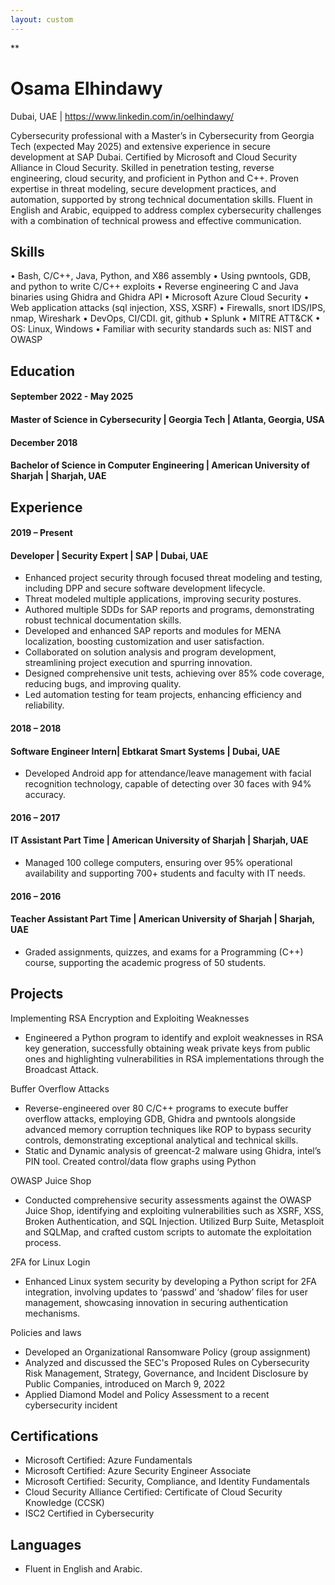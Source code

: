 ```yaml
---
layout: custom
---
```


**

# Osama Elhindawy

Dubai, UAE | https://www.linkedin.com/in/oelhindawy/ 


Cybersecurity professional with a Master’s in Cybersecurity from Georgia Tech (expected May 2025) and extensive experience in secure development at SAP Dubai. Certified by Microsoft and Cloud Security Alliance in Cloud Security. Skilled in penetration testing, reverse engineering, cloud security, and proficient in Python and C++. Proven expertise in threat modeling, secure development practices, and automation, supported by strong technical documentation skills. Fluent in English and Arabic, equipped to address complex cybersecurity challenges with a combination of technical prowess and effective communication.

## Skills

• Bash, C/C++, Java, Python, and X86 assembly
• Using pwntools, GDB, and python to write C/C++ exploits
• Reverse engineering C and Java binaries using Ghidra and Ghidra API
• Microsoft Azure Cloud Security
• Web application attacks (sql injection, XSS, XSRF)
• Firewalls, snort IDS/IPS, nmap, Wireshark
• DevOps, CI/CDI. git, github
• Splunk
• MITRE ATT&CK
• OS: Linux, Windows
• Familiar with security standards such as: NIST and OWASP

## Education

#### September 2022 - May 2025
#### Master of Science in Cybersecurity | Georgia Tech | Atlanta, Georgia, USA

#### December 2018
#### Bachelor of Science in Computer Engineering | American University of Sharjah | Sharjah, UAE

## Experience

#### 2019 – Present
#### Developer | Security Expert | SAP | Dubai, UAE
- Enhanced project security through focused threat modeling and testing, including DPP and secure software development lifecycle.
- Threat modeled multiple applications, improving security postures.
- Authored multiple SDDs for SAP reports and programs, demonstrating robust technical documentation skills.
- Developed and enhanced SAP reports and modules for MENA localization, boosting customization and user satisfaction.
- Collaborated on solution analysis and program development, streamlining project execution and spurring innovation.
- Designed comprehensive unit tests, achieving over 85% code coverage, reducing bugs, and improving quality.
- Led automation testing for team projects, enhancing efficiency and reliability.
    



#### 2018 – 2018
#### Software Engineer Intern| Ebtkarat Smart Systems | Dubai, UAE
- Developed Android app for attendance/leave management with facial recognition technology, capable of detecting over 30 faces with 94% accuracy.
    

#### 2016 – 2017
#### IT Assistant Part Time | American University of Sharjah | Sharjah, UAE
- Managed 100 college computers, ensuring over 95% operational availability and supporting 700+ students and faculty with IT needs.

#### 2016 – 2016
#### Teacher Assistant Part Time | American University of Sharjah | Sharjah, UAE
- Graded assignments, quizzes, and exams for a Programming (C++) course, supporting the academic progress of 50 students.
    

## Projects

Implementing RSA Encryption and Exploiting Weaknesses
- Engineered a Python program to identify and exploit weaknesses in RSA key generation, successfully obtaining weak private keys from public ones and highlighting vulnerabilities in RSA implementations through the Broadcast Attack.


Buffer Overflow Attacks
- Reverse-engineered over 80 C/C++ programs to execute buffer overflow attacks, employing GDB, Ghidra and pwntools alongside advanced memory corruption techniques like ROP to bypass security controls, demonstrating exceptional analytical and technical skills.
- Static and Dynamic analysis of greencat-2 malware using Ghidra, intel’s PIN tool. Created control/data flow graphs using Python

    
OWASP Juice Shop
- Conducted comprehensive security assessments against the OWASP Juice Shop, identifying and exploiting vulnerabilities such as XSRF, XSS, Broken Authentication, and SQL Injection. Utilized Burp Suite, Metasploit and SQLMap, and crafted custom scripts to automate the exploitation process.


2FA for Linux Login
- Enhanced Linux system security by developing a Python script for 2FA integration, involving updates to ‘passwd’ and ‘shadow’ files for user management, showcasing innovation in securing authentication mechanisms.
  

Policies and laws
- Developed an Organizational Ransomware Policy (group assignment)
- Analyzed and discussed the SEC's Proposed Rules on Cybersecurity Risk Management, Strategy, Governance, and Incident Disclosure by Public Companies, introduced on March 9, 2022
- Applied Diamond Model and Policy Assessment to a recent cybersecurity incident
    

## Certifications
- Microsoft Certified: Azure Fundamentals
- Microsoft Certified: Azure Security Engineer Associate
- Microsoft Certified: Security, Compliance, and Identity Fundamentals
- Cloud Security Alliance Certified: Certificate of Cloud Security Knowledge (CCSK)
- ISC2 Certified in Cybersecurity


## Languages
- Fluent in English and Arabic.



 
